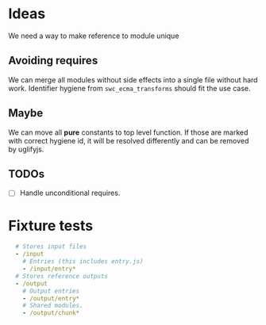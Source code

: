 # Ideas

We need a way to make reference to module unique


## Avoiding requires

We can merge all modules without side effects into a single file without hard work.
Identifier hygiene from `swc_ecma_transforms` should fit the use case.


## Maybe 

We can move all **pure** constants to top level function.
If those are marked with correct hygiene id, 
it will be resolved differently and can be removed by uglifyjs.


## TODOs
 - [ ] Handle unconditional requires.


# Fixture tests

```yaml
  # Stores input files  
  - /input
    # Entries (this includes entry.js)
    - /input/entry*
  # Stores reference outputs
  - /output
    # Output entries
    - /output/entry*
    # Shared modules.
    - /output/chunk*
```